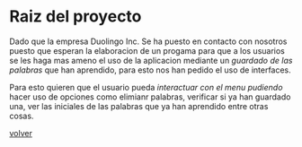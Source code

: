 # Raiz del proyecto

Dado que la empresa Duolingo Inc. Se ha puesto en contacto con nosotros puesto que esperan la elaboracion de un progama para que a los usuarios se les haga mas ameno el uso de la aplicacion mediante un *guardado de las palabras* que han aprendido, para esto nos han pedido el uso de interfaces.    

Para esto quieren que el usuario pueda *interactuar con el menu pudiendo* hacer uso de opciones como elimianr palabras, verificar si ya han guardado una, ver las iniciales de las palabras que ya han aprendido entre otras cosas.

[volver](../README.md)